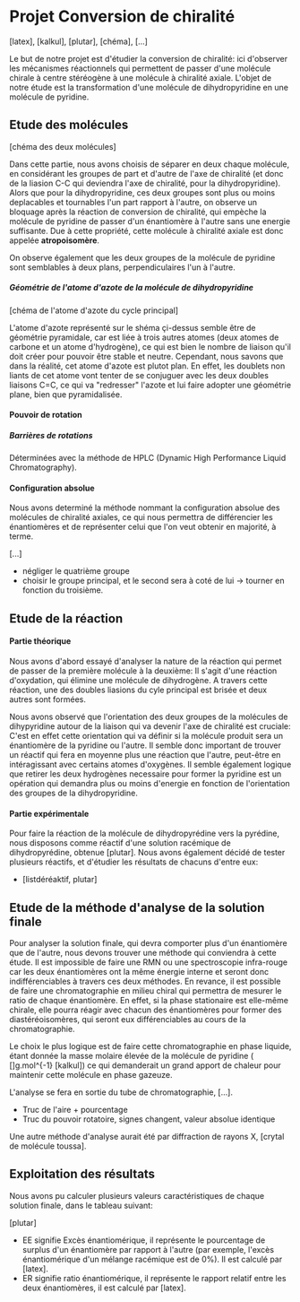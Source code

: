 # Projet Conversion de chiralité

[latex], [kalkul], [plutar], [chéma], [...]

Le but de notre projet est d'étudier la conversion de chiralité: ici d'observer les mécanismes réactionnels qui permettent de passer d'une molécule chirale à centre stéréogène à une molécule à chiralité axiale. L'objet de notre étude est la transformation d'une molécule de dihydropyridine en une molécule de pyridine.

## Etude des molécules

[chéma des deux molécules]

Dans cette partie, nous avons choisis de séparer en deux chaque molécule, en considérant les groupes de part et d'autre de l'axe de chiralité (et donc de la liasion C-C qui deviendra l'axe de chiralité, pour la dihydropyridine). Alors que pour la dihydropyridine, ces deux groupes sont plus ou moins deplacables et tournables l'un part rapport à l'autre, on observe un bloquage après la réaction de conversion de chiralité, qui empèche la molécule de pyridine de passer d'un énantiomère à l'autre sans une energie suffisante. Due à cette propriété, cette molécule à chiralité axiale est donc appelée **atropoisomère**.

On observe également que les deux groupes de la molécule de pyridine sont semblables à deux plans, perpendiculaires l'un à l'autre.

##### Géométrie de l'atome d'azote de la molécule de dihydropyridine

[chéma de l'atome d'azote du cycle principal]

L'atome d'azote représenté sur le shéma çi-dessus semble être de géométrie pyramidale, car est liée à trois autres atomes (deux atomes de carbone et un atome d'hydrogène), ce qui est bien le nombre de liaison qu'il doit créer pour pouvoir être stable et neutre. Cependant, nous savons que dans la réalité, cet atome d'azote est plutot plan. En effet, les doublets non liants de cet atome vont tenter de se conjuguer avec les deux doubles liaisons C=C, ce qui va "redresser" l'azote et lui faire adopter une géométrie plane, bien que pyramidalisée.

#### Pouvoir de rotation

##### Barrières de rotations

Déterminées avec la méthode de HPLC (Dynamic High Performance Liquid Chromatography).


#### Configuration absolue

Nous avons determiné la méthode nommant la configuration absolue des molécules de chiralité axiales, ce qui nous permettra de différencier les énantiomères et de représenter celui que l'on veut obtenir en majorité, à terme.

[...]
- négliger le quatrième groupe
- choisir le groupe principal, et le second sera à coté de lui -> tourner en fonction du troisième.

## Etude de la réaction

#### Partie théorique
Nous avons d'abord essayé d'analyser la nature de la réaction qui permet de passer de la première molécule à la deuxième: Il s'agit d'une réaction d'oxydation, qui élimine une molécule de dihydrogène. A travers cette réaction, une des doubles liasions du cyle principal est brisée et deux autres sont formées.

Nous avons observé que l'orientation des deux groupes de la molécules de dihypyridine autour de la liaison qui va devenir l'axe de chiralité est cruciale: C'est en effet cette orientation qui va définir si la molécule produit sera un énantiomère de la pyridine ou l'autre.
Il semble donc important de trouver un réactif qui fera en moyenne plus une réaction que l'autre, peut-être en intéragissant avec certains atomes d'oxygènes. Il semble également logique que retirer les deux hydrogènes necessaire pour former la pyridine est un opération qui demandra plus ou moins d'energie en fonction de l'orientation des groupes de la dihydropyridine.

#### Partie expérimentale

Pour faire la réaction de la molécule de dihydropyrédine vers la pyrédine, nous disposons comme réactif d'une solution racémique de dihydropyrédine, obtenue [plutar].
Nous avons également décidé de tester plusieurs réactifs, et d'étudier les résultats de chacuns d'entre eux:
- [listdéréaktif, plutar]

## Etude de la méthode d'analyse de la solution finale

Pour analyser la solution finale, qui devra comporter plus d'un énantiomère que de l'autre, nous devons trouver une méthode qui conviendra à cette étude. Il est impossible de faire une RMN ou une spectroscopie infra-rouge car les deux énantiomères ont la même énergie interne et seront donc indifférenciables à travers ces deux méthodes. En revance, il est possible de faire une chromatographie en milieu chiral qui permettra de mesurer le ratio de chaque énantiomère. En effet, si la phase stationaire est elle-même chirale, elle pourra réagir avec chacun des énantiomères pour former des diastéréoisomères, qui seront eux différenciables au cours de la chromatographie.

Le choix le plus logique est de faire cette chromatographie en phase liquide, étant donnée la masse molaire élevée de la molécule de pyridine
( []g.mol^{-1} [kalkul]) ce qui demanderait un grand apport de chaleur pour maintenir cette molécule en phase gazeuze.

L'analyse se fera en sortie du tube de chromatographie, [...].
- Truc de l'aire + pourcentage 
- Truc du pouvoir rotatoire, signes changent, valeur absolue identique

Une autre méthode d'analyse aurait été par diffraction de rayons X, [crytal de molécule toussa].

## Exploitation des résultats

Nous avons pu calculer plusieurs valeurs caractéristiques de chaque solution finale, dans le tableau suivant:

[plutar]

- EE signifie Excès énantiomérique, il représente le pourcentage de surplus d'un énantiomère par rapport à l'autre (par exemple, l'excès énantiomérique d'un mélange racémique est de 0%). Il est calculé par [latex].
- ER signifie ratio énantiomérique, il représente le rapport relatif entre les deux énantiomères, il est calculé par [latex].
